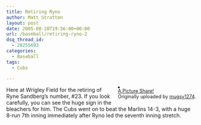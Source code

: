 ```yaml
---
title: Retiring Ryno
author: Matt Stratton
layout: post
date: 2005-08-28T19:56:00+00:00
url: /baseball/retiring-ryno-2
dsq_thread_id:
  - 28255693
categories:
  - Baseball
tags:
  - Cubs

---
```

<div style="float:right;margin-left:10px;margin-bottom:10px;">
  <a href="http://www.flickr.com/photos/mugsy/37965937/" title="photo sharing"><img src="http://photos32.flickr.com/37965937_6f3d049a33_m.jpg" alt="" style="border:solid 2px #000000;" /></a> <br /> <span style="font-size:.9em;margin-top:0;"> <a href="http://www.flickr.com/photos/mugsy/37965937/">A Picture Share!</a> <br /> Originally uploaded by <a href="http://www.flickr.com/people/mugsy/">mugsy1274</a>. </span>
</div>

Here at Wrigley Field for the retiring of Ryne Sandberg&#8217;s number, #23. If you look carefully, you can see the huge sign in the bleachers for him. The Cubs went on to beat the Marlins 14-3, with a huge 8-run 7th inning immediately after Ryno led the seventh inning stretch.